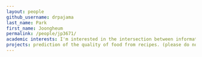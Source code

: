 ```yaml
---
layout: people
github_username: drpajama
last_name: Park
first_name: Joongheum
permalink: /people/jp3671/
academic interests: I'm interested in the intersection between informatics and cooking!
projects: prediction of the quality of food from recipes. (please do not take this seriously)
---
```

